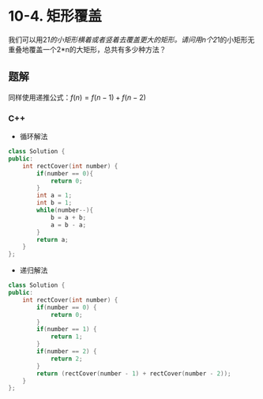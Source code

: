 # 10-4. 矩形覆盖

我们可以用2*1的小矩形横着或者竖着去覆盖更大的矩形。请问用n个2*1的小矩形无重叠地覆盖一个2*n的大矩形，总共有多少种方法？

## 题解

同样使用递推公式：$f(n)=f(n-1)+f(n-2)$

### C++

- 循环解法

```cpp
class Solution {
public:
    int rectCover(int number) {
        if(number == 0){
            return 0;
        }
        int a = 1;
        int b = 1;
        while(number--){
            b = a + b;
            a = b - a;
        }
        return a;
    }
};
```

- 递归解法

```cpp
class Solution {
public:
    int rectCover(int number) {
        if(number == 0) {
            return 0;
        }
        if(number == 1) {
            return 1;
        }
        if(number == 2) {
            return 2;
        }
        return (rectCover(number - 1) + rectCover(number - 2));
    }
};
```
